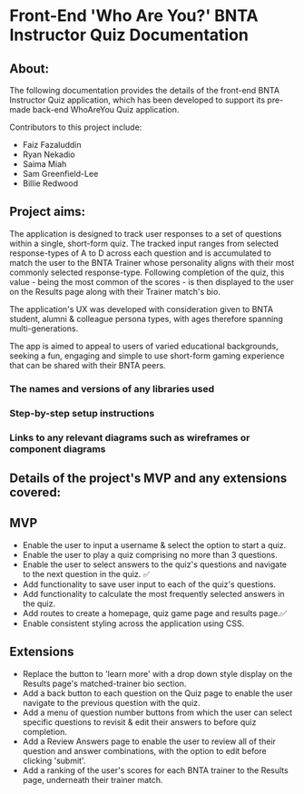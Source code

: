 # Front-End 'Who Are You?' BNTA Instructor Quiz Documentation  

## About:

The following documentation provides the details of the front-end BNTA Instructor Quiz application, which has been developed to support its pre-made back-end WhoAreYou Quiz application.

Contributors to this project include:

- Faiz Fazaluddin
- Ryan Nekadio
- Saima Miah
- Sam Greenfield-Lee
- Billie Redwood


## Project aims:
The application is designed to track user responses to a set of questions within a single, short-form quiz. The tracked input ranges from selected response-types of A to D across each question and is accumulated to match the user to the BNTA Trainer whose personality aligns with their most commonly selected response-type. Following completion of the quiz, this value - being the most common of the scores - is then displayed to the user on the Results page along with their Trainer match's bio.

The application's UX was developed with consideration given to BNTA student, alumni & colleague persona types, with ages therefore spanning multi-generations.

The app is aimed to appeal to users of varied educational backgrounds, seeking a fun, engaging and simple to use short-form gaming experience that can be shared with their BNTA peers.


### The names and versions of any libraries used



### Step-by-step setup instructions


### Links to any relevant diagrams such as wireframes or component diagrams



## Details of the project's MVP and any extensions covered:
## MVP
- Enable the user to input a username & select the option to start a quiz.
- Enable the user to play a quiz comprising no more than 3 questions.
- Enable the user to select answers to the quiz's questions and navigate to the next question in the quiz. ✅
- Add functionality to save user input to each of the quiz's questions.
- Add functionality to calculate the most frequently selected answers in the quiz.
- Add routes to create a homepage, quiz game page and results page.✅
- Enable consistent styling across the application using CSS.

## Extensions
- Replace the button to 'learn more' with a drop down style display on the Results page's matched-trainer bio section.
- Add a back button to each question on the Quiz page to enable the user navigate to the previous question with the quiz.
- Add a menu of question number buttons from which the user can select specific questions to revisit & edit their answers to before quiz completion.
- Add a Review Answers page to enable the user to review all of their question and answer combinations, with the option to edit before clicking 'submit'.
- Add a ranking of the user's scores for each BNTA trainer to the Results page, underneath their trainer match.

